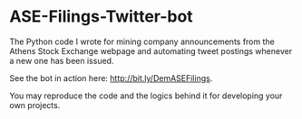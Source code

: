 # ASE-Filings-Twitter-bot

The Python code I wrote for mining company announcements from the Athens Stock Exchange webpage and automating tweet postings whenever a new one has been issued.

See the bot in action here: http://bit.ly/DemASEFilings.

You may reproduce the code and the logics behind it for developing your own projects.